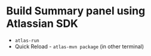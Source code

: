 # Build Summary panel using Atlassian SDK

- `atlas-run`
- Quick Reload - `atlas-mvn package` (in other terminal)
